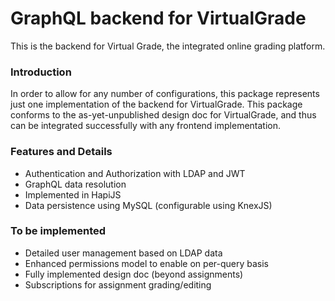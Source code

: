 # GraphQL backend for VirtualGrade

This is the backend for Virtual Grade, the integrated online grading platform.

### Introduction

In order to allow for any number of configurations, this package represents
 just one implementation of the backend for VirtualGrade. This package 
 conforms to the as-yet-unpublished design doc for VirtualGrade, and thus
 can be integrated successfully with any frontend implementation.
 
### Features and Details

* Authentication and Authorization with LDAP and JWT
* GraphQL data resolution
* Implemented in HapiJS
* Data persistence using MySQL (configurable using KnexJS)

### To be implemented

* Detailed user management based on LDAP data
* Enhanced permissions model to enable on per-query basis
* Fully implemented design doc (beyond assignments)
* Subscriptions for assignment grading/editing